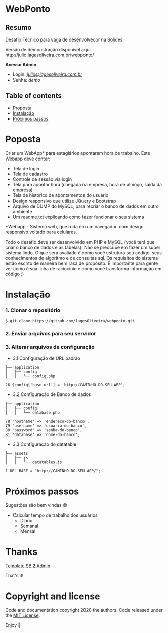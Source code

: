 # WebPonto

## Resumo

Desafio Técnico para vaga de desenvolvedor na Solides

Versão de demonstração disponível aqui http://julio.lagesoliveira.com.br/webponto/

**Acesso Admin**
- Login: *julio@lagesoliveira.com.br*
- Senha: *demo*


## Table of contents

- [Proposta](#proposta)
- [Instalação](#Instalação)
- [Próximos passos](#Próximos-passos)



# Poposta

Criar um WebApp* para estagiários apontarem hora de trabalho. Este Webapp deve conter:

- Tela de login
- Tela de cadastro
- Controle de sessão via login
- Tela para apontar hora (chegada na empresa, hora de almoço, saída da empresa)
- Tela de histórico de apontamentos do usuário
- Design responsivo que utilize JQuery e Bootstrap
- Arquivo de DUMP do MySQL, para recriar o banco de dados em outro ambiente
- Um readme.txt explicando como fazer funcionar o seu sistema

*Webapp - Sistema web, que roda em um navegador, com design responsivo voltado para celulares.

Todo o desafio deve ser desenvolvido em PHP e MySQL (você terá que criar o banco de dados e as tabelas). Não se preocupe em fazer um super sistema lindo. O que será avaliado é como você estrutura seu código, seus conhecimentos de algoritmo e de consultas sql. Os requisitos do sistema estão escrito de maneira bem rasa de propósito. É importante para gente ver como é sua linha de raciocínio e como você transforma informação em código ;)


# Instalação

 ### 1. Clonar o repositório


```shell
$ git clone https://github.com/lagesOliveira/webponto.git
```

### 2. Enviar arquivos para seu servidor
### 3. Alterar arquivos de configuração

- 3.1 Configuração de URL padrão
```
├── application
│   ├── config
│   │   └── config.php 

26 $config['base_url'] = 'http://CAMINHO-DO-SEU-APP';
```
- 3.2 Configuração de Banco de dados
```
├── application
│   ├── config
│   │   └── database.php

78 'hostname' => 'endereco-do-banco',
79 'username' => 'usuario-do-banco',
80 'password' => 'senha-do-banco',
81 'database' => 'nome-do-banco',
```
- 3.3 Configuração do datatable
```
├── assets
│   ├── js
│   │   └── datatables.js

1 URL_BASE = "http://CAMINHO-DO-SEU-APP/";

```

# Próximos passos

Sugestões são bem vindas :smile:

- Calcular tempo de trabalho dos usuários
	- Diário
	- Semanal
	- Mensal

# Thanks

[Template SB 2 Admin](https://github.com/BlackrockDigital/startbootstrap-sb-admin-2)


That's it!

# Copyright and license

Code and documentation copyright 2020 the authors. Code released under the [MIT License](https://reponame/blob/master/LICENSE).

Enjoy :metal:
